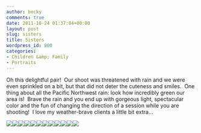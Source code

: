 ```yaml
---
author: becky
comments: true
date: 2011-10-24 01:37:04+00:00
layout: post
slug: sisters
title: Sisters
wordpress_id: 900
categories:
- Children &amp; Family
- Portraits
---
```


Oh this delightful pair!  Our shoot was threatened with rain and we were even sprinkled on a bit, but that did not deter the cuteness and smiles.  One thing about all the Pacific Northwest rain: look how incredibly green our area is!  Brave the rain and you end up with gorgeous light, spectacular color and the fun of changing the direction of a session while you are shooting!  I love my weather-brave clients a little bit extra...




[![](http://beta.beckyjenson.com/wp-content/uploads/2011/10/blog-October11-0001.jpg)](http://beta.beckyjenson.com/wp-content/uploads/2011/10/blog-October11-0001.jpg)[![](http://beta.beckyjenson.com/wp-content/uploads/2011/10/blog-October11-0002.jpg)](http://beta.beckyjenson.com/wp-content/uploads/2011/10/blog-October11-0002.jpg)[![](http://beta.beckyjenson.com/wp-content/uploads/2011/10/blog-October11-0003.jpg)](http://beta.beckyjenson.com/wp-content/uploads/2011/10/blog-October11-0003.jpg)[![](http://beta.beckyjenson.com/wp-content/uploads/2011/10/blog-October11-0004.jpg)](http://beta.beckyjenson.com/wp-content/uploads/2011/10/blog-October11-0004.jpg)[![](http://beta.beckyjenson.com/wp-content/uploads/2011/10/blog-October11-0005.jpg)](http://beta.beckyjenson.com/wp-content/uploads/2011/10/blog-October11-0005.jpg)[![](http://beta.beckyjenson.com/wp-content/uploads/2011/10/blog-October11-0006.jpg)](http://beta.beckyjenson.com/wp-content/uploads/2011/10/blog-October11-0006.jpg)[![](http://beta.beckyjenson.com/wp-content/uploads/2011/10/blog-October11-0007.jpg)](http://beta.beckyjenson.com/wp-content/uploads/2011/10/blog-October11-0007.jpg)[![](http://beta.beckyjenson.com/wp-content/uploads/2011/10/blog-October11-0008.jpg)](http://beta.beckyjenson.com/wp-content/uploads/2011/10/blog-October11-0008.jpg)[![](http://beta.beckyjenson.com/wp-content/uploads/2011/10/blog-October11-0009.jpg)](http://beta.beckyjenson.com/wp-content/uploads/2011/10/blog-October11-0009.jpg)[![](http://beta.beckyjenson.com/wp-content/uploads/2011/10/blog-October11-0010.jpg)](http://beta.beckyjenson.com/wp-content/uploads/2011/10/blog-October11-0010.jpg)[![](http://beta.beckyjenson.com/wp-content/uploads/2011/10/blog-October11-0011.jpg)](http://beta.beckyjenson.com/wp-content/uploads/2011/10/blog-October11-0011.jpg)[![](http://beta.beckyjenson.com/wp-content/uploads/2011/10/blog-October11-0012.jpg)](http://beta.beckyjenson.com/wp-content/uploads/2011/10/blog-October11-0012.jpg)
